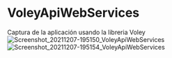 # VoleyApiWebServices
Captura de la aplicación usando la libreria Voley
![Screenshot_20211207-195150_VoleyApiWebServices](https://user-images.githubusercontent.com/84941789/145131033-ae64a3e4-0cad-4a29-8250-6f537397f465.jpg)
![Screenshot_20211207-195154_VoleyApiWebServices](https://user-images.githubusercontent.com/84941789/145130902-55ae03ce-9787-4930-9a22-08f6473d32cb.jpg)
